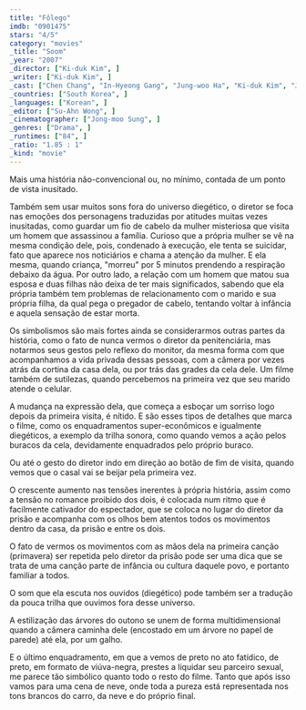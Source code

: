 ```yaml
---
title: "Fôlego"
imdb: "0901475"
stars: "4/5"
category: "movies"
_title: "Soom"
_year: "2007"
_director: ["Ki-duk Kim", ]
_writer: ["Ki-duk Kim", ]
_cast: ["Chen Chang", "In-Hyeong Gang", "Jung-woo Ha", "Ki-duk Kim", "Ji-a Park", ]
_countries: ["South Korea", ]
_languages: ["Korean", ]
_editor: ["Su-Ahn Wong", ]
_cinematographer: ["Jong-moo Sung", ]
_genres: ["Drama", ]
_runtimes: ["84", ]
_ratio: "1.85 : 1"
_kind: "movie"
---
```

Mais uma história não-convencional ou, no mínimo, contada de um ponto de vista inusitado.

Também sem usar muitos sons fora do universo diegético, o diretor se foca nas emoções dos personagens traduzidas por atitudes muitas vezes inusitadas, como guardar um fio de cabelo da mulher misteriosa que visita um homem que assassinou a família. Curioso que a própria mulher se vê  na mesma condição dele, pois, condenado à execução, ele tenta se suicidar, fato que aparece nos noticiários e chama a atenção da mulher. E ela mesma, quando criança, "morreu" por 5 minutos prendendo a respiração debaixo da água. Por outro lado, a relação com um homem que matou sua esposa e duas filhas não deixa de ter mais significados, sabendo que ela própria também tem problemas de relacionamento com o marido e sua própria filha, da qual pega o pregador de cabelo, tentando voltar à infância e aquela sensação de estar morta.

Os simbolismos são mais fortes ainda se considerarmos outras partes da história, como o fato de nunca vermos o diretor da penitenciária, mas notarmos seus gestos pelo reflexo do monitor, da mesma forma com que acompanhamos a vida privada dessas pessoas, com a câmera por vezes atrás da cortina da casa dela, ou por trás das grades da cela dele. Um filme também de sutilezas, quando percebemos na primeira vez que seu marido atende o celular.

A mudança na expressão dela, que começa a esboçar um sorriso logo depois da primeira visita, é nítido. E são esses tipos de detalhes que marca o filme, como os enquadramentos super-econômicos e igualmente diegéticos, a exemplo da trilha sonora, como quando vemos a ação pelos buracos da cela, devidamente enquadrados pelo próprio buraco.

Ou até o gesto do diretor indo em direção ao botão de fim de visita, quando vemos que o casal vai se beijar pela primeira vez.

O crescente aumento nas tensões inerentes à própria história, assim como a tensão no romance proibido dos dois, é colocada num ritmo que é facilmente cativador do espectador, que se coloca no lugar do diretor da prisão e acompanha com os olhos bem atentos todos os movimentos dentro da casa, da prisão e entre os dois.

O fato de vermos os movimentos com as mãos dela na primeira canção (primavera) ser repetida pelo diretor da prisão pode ser uma dica que se trata de uma canção parte de infância ou cultura daquele povo, e portanto familiar a todos.

O som que ela escuta nos ouvidos (diegético) pode também ser a tradução da pouca trilha que ouvimos fora desse universo.

A estilização das árvores do outono se unem de forma multidimensional quando a câmera caminha dele (encostado em um árvore no papel de parede) até ela, por um galho.

E o último enquadramento, em que a vemos de preto no ato fatídico, de preto, em formato de viúva-negra, prestes a liquidar seu parceiro sexual, me parece tão simbólico quanto todo o resto do filme. Tanto que após isso vamos para uma cena de neve, onde toda a pureza está representada nos tons brancos do carro, da neve e do próprio final.


